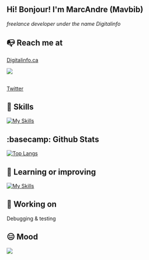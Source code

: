 

<!--
**mavbib/mavbib** is a ✨ _special_ ✨ repository because its `README.md` (this file) appears on your GitHub profile.

Here are some ideas to get you started:

- 🔭 I’m currently working on ...
- 🌱 I’m currently learning ...
- 👯 I’m looking to collaborate on ...
- 🤔 I’m looking for help with ...
- 💬 Ask me about ...
- 📫 How to reach me: ...
- 😄 Pronouns: ...
- ⚡ Fun fact: ...
-->
## Hi! Bonjour! I'm MarcAndre (Mavbib)
*freelance developer under the name Digitalinfo*
## :mailbox_with_no_mail: Reach me at

  <a href="https://digitalinfo.ca">Digitalinfo.ca</a><br/>
  
  <a href="http://www.linkedin.com/in/marc-andre-veilleux-aa367b72">
  <p><a href="https://skillicons.dev">
    <img src="https://skillicons.dev/icons?i=linkedin" /></a></a></p><br/>
  <a href="https://twitter.com/xaltran">Twitter</a><br/>
 
## :triangular_ruler: Skills
[![My Skills](https://skillicons.dev/icons?i=js,html,css,mysql,py,django)](https://skillicons.dev)
## :basecamp: Github Stats
[![Top Langs](https://github-readme-stats.vercel.app/api/top-langs/?username=mavbib&layout=compact)](https://github.com/anuraghazra/github-readme-stats)

## :sunrise_over_mountains: Learning or improving
[![My Skills](https://skillicons.dev/icons?i=php,solidity,react,rust)](https://skillicons.dev)

## :pushpin: Working on
Debugging & testing
## :expressionless: Mood
<img src="https://content.codecademy.com/articles/github-pages-via-web-app/happy-ice-cream.gif" />

